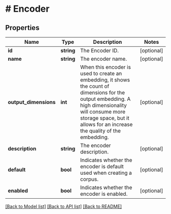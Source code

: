 # # Encoder

## Properties

Name | Type | Description | Notes
------------ | ------------- | ------------- | -------------
**id** | **string** | The Encoder ID. | [optional]
**name** | **string** | The encoder name. | [optional]
**output_dimensions** | **int** | When this encoder is used to create an embedding, it shows the count of dimensions for the output embedding. A high dimensionality will consume more storage space, but it allows for an increase the quality of the embedding. | [optional]
**description** | **string** | The encoder description. | [optional]
**default** | **bool** | Indicates whether the encoder is default used when creating a corpus. | [optional]
**enabled** | **bool** | Indicates whether the encoder is enabled. | [optional]

[[Back to Model list]](../../README.md#models) [[Back to API list]](../../README.md#endpoints) [[Back to README]](../../README.md)
